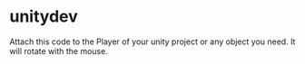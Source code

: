# unitydev

Attach this code to the Player of your unity project or any object you need. It will rotate with the mouse.
